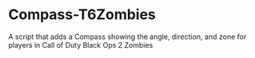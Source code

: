 # Compass-T6Zombies
A script that adds a Compass showing the angle, direction, and zone for players in Call of Duty Black Ops 2 Zombies
